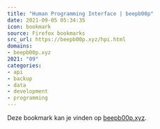 ```yaml
---
title: "Human Programming Interface | beepb00p"
date: 2021-09-05 05:34:35
icon: bookmark
source: Firefox bookmarks
src_url: https://beepb00p.xyz/hpi.html
domains:
- beepb00p.xyz
2021: "09"
categories:
- api
- backup
- data
- development
- programming
---
```

Deze bookmark kan je vinden op [beepb00p.xyz](https://beepb00p.xyz/hpi.html).
